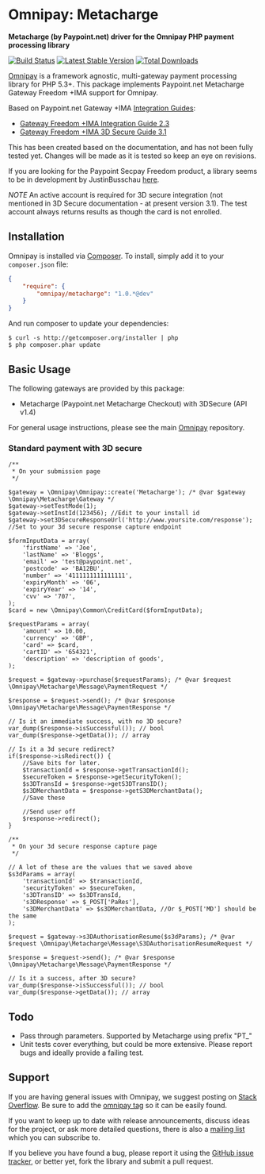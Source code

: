 # Omnipay: Metacharge

**Metacharge (by Paypoint.net) driver for the Omnipay PHP payment processing library**

[![Build Status](https://travis-ci.org/tomsowerby/omnipay-metacharge.png?branch=master)](https://travis-ci.org/tomsowerby/omnipay-metacharge)
[![Latest Stable Version](https://poser.pugx.org/omnipay/metacharge/version.png)](https://packagist.org/packages/omnipay/metacharge)
[![Total Downloads](https://poser.pugx.org/omnipay/metacharge/d/total.png)](https://packagist.org/packages/omnipay/metacharge)

[Omnipay](https://github.com/omnipay/omnipay) is a framework agnostic, multi-gateway payment
processing library for PHP 5.3+. This package implements Paypoint.net Metacharge Gateway Freedom +IMA support for Omnipay.

Based on Paypoint.net Gateway +IMA [Integration Guides](http://www.paypoint.net/support/integration-guides/):
* [Gateway Freedom +IMA Integration Guide 2.3](http://www.paypoint.net/assets/guides/MCPE_Freedom+IMA_2.3.pdf)
* [Gateway Freedom +IMA 3D Secure Guide 3.1](http://www.paypoint.net/assets/guides/MCPE_Freedom+IMA_3DSecure_3.1.pdf)

This has been created based on the documentation, and has not been fully tested yet. Changes will be made as it is tested so keep an eye on revisions.

If you are looking for the Paypoint Secpay Freedom product, a library seems to be in development by JustinBusschau [here](https://github.com/JustinBusschau/omnipay-secpay).

*NOTE*
An active account is required for 3D secure integration (not mentioned in 3D Secure documentation - at present version 3.1).
The test account always returns results as though the card is not enrolled.

## Installation

Omnipay is installed via [Composer](http://getcomposer.org/). To install, simply add it
to your `composer.json` file:

```json
{
    "require": {
        "omnipay/metacharge": "1.0.*@dev"
    }
}
```

And run composer to update your dependencies:

    $ curl -s http://getcomposer.org/installer | php
    $ php composer.phar update

## Basic Usage

The following gateways are provided by this package:

* Metacharge (Paypoint.net Metacharge Checkout) with 3DSecure (API v1.4)

For general usage instructions, please see the main [Omnipay](https://github.com/omnipay/omnipay)
repository.

### Standard payment with 3D secure

    /**
     * On your submission page
     */

    $gateway = \Omnipay\Omnipay::create('Metacharge'); /* @var $gateway \Omnipay\Metacharge\Gateway */
    $gateway->setTestMode(1);
    $gateway->setInstId(123456); //Edit to your install id
    $gateway->set3DSecureResponseUrl('http://www.yoursite.com/response'); //Set to your 3d secure response capture endpoint

    $formInputData = array(
        'firstName' => 'Joe',
        'lastName' => 'Bloggs',
        'email' => 'test@paypoint.net',
        'postcode' => 'BA12BU',
        'number' => '4111111111111111',
        'expiryMonth' => '06',
        'expiryYear' => '14',
        'cvv' => '707',
    );
    $card = new \Omnipay\Common\CreditCard($formInputData);

    $requestParams = array(
        'amount' => 10.00,
        'currency' => 'GBP',
        'card' => $card,
        'cartID' => '654321',
        'description' => 'description of goods',
    );

    $request = $gateway->purchase($requestParams); /* @var $request \Omnipay\Metacharge\Message\PaymentRequest */

    $response = $request->send(); /* @var $response \Omnipay\Metacharge\Message\PaymentResponse */

    // Is it an immediate success, with no 3D secure?
    var_dump($response->isSuccessful()); // bool
    var_dump($response->getData()); // array

    // Is it a 3d secure redirect?
    if($response->isRedirect()) {
        //Save bits for later.
        $transactionId = $response->getTransactionId();
        $secureToken = $response->getSecurityToken();
        $s3DTransId = $response->getS3DTransID();
        $s3DMerchantData = $response->getS3DMerchantData();
        //Save these

        //Send user off
        $response->redirect();
    }

    /**
     * On your 3d secure response capture page
     */

    // A lot of these are the values that we saved above
    $s3dParams = array(
        'transactionId' => $transactionId,
        'securityToken' => $secureToken,
        's3DTransID' => $s3DTransId,
        's3DResponse' => $_POST['PaRes'],
        's3DMerchantData' => $s3DMerchantData, //Or $_POST['MD'] should be the same
    );

    $request = $gateway->s3DAuthorisationResume($s3dParams); /* @var $request \Omnipay\Metacharge\Message\S3DAuthorisationResumeRequest */

    $response = $request->send(); /* @var $response \Omnipay\Metacharge\Message\PaymentResponse */

    // Is it a success, after 3D secure?
    var_dump($response->isSuccessful()); // bool
    var_dump($response->getData()); // array


## Todo

* Pass through parameters. Supported by Metacharge using prefix "PT_"
* Unit tests cover everything, but could be more extensive. Please report bugs and ideally provide a failing test.

## Support

If you are having general issues with Omnipay, we suggest posting on
[Stack Overflow](http://stackoverflow.com/). Be sure to add the
[omnipay tag](http://stackoverflow.com/questions/tagged/omnipay) so it can be easily found.

If you want to keep up to date with release announcements, discuss ideas for the project,
or ask more detailed questions, there is also a [mailing list](https://groups.google.com/forum/#!forum/omnipay) which
you can subscribe to.

If you believe you have found a bug, please report it using the [GitHub issue tracker](https://github.com/tomsowerby/omnipay-metacharge/issues),
or better yet, fork the library and submit a pull request.
